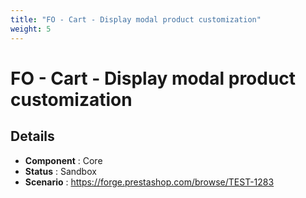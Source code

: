 ```yaml
---
title: "FO - Cart - Display modal product customization"
weight: 5
---
```


# FO - Cart - Display modal product customization
## Details
* **Component** : Core
* **Status** : Sandbox
* **Scenario** : https://forge.prestashop.com/browse/TEST-1283
